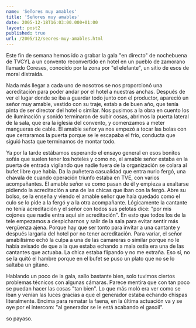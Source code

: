 ```yaml
---
name: 'Señores muy amables'
title: 'Señores muy amables'
date: 2005-12-18T16:03:00.000+01:00
layout: post2
published: true
url: /2005/12/seores-muy-amables.html
---
```


Este fin de semana hemos ido a grabar la gala "en directo" de nochebuena de TVCYL a un convento reconvertido en hotel en un pueblo de zamorano llamado Coreses, conocido por la zona por "el elefante", un sitio de esos de moral distraída.  
  
Nada más llegar a cada uno de nosotros se nos proporcionó una acreditación para poder andar por el hotel a nuestras anchas. Después de ver el lugar donde se iba a guardar todo junto con el productor, apareció un señor muy amable, vestido con su traje, estab a de buen año, que tenía pinta de ser director del hotel o similar. Nos pusimos a la obra en cuento los de iluminación y sonido terminaron de subir cosas, abrimos la puerta lateral de la sala, que era la iglesia del convento, y comenzamos a meter mangueras de cable. El amable señor ya nos empezó a tocar las bolas con que cerraramos la puerta porque se le escapaba el frío, conducta que siguió hasta que terminamos de montar todo.  
  
Ya por la tarde estábamos esperando el ensayo general en esos bonitos sofás que suelen tener los hoteles y como no, el amable señor estaba en la puerta de entrada vigilando que nadie fuera de la organización se colara al bufet libre que había. Da la puñetera casualidad que entra nurio fergó, una chavala de cuando operación triunfo estaba en TVE, con varios acompañantes. El amable señor ve como pasan de él y empieza a exaltarse pidiendo la acreditación a una de las chicas que iban con la fergó. Abre su bolso, se la enseña y viendo el amable señor que haía quedado como el culo se lo pide a la fergó y a la otra acompañante. Lógicamente la cantante no tenía acreditación y el señor con todos sus pelotas dice: "por mis cojones que nadie entra aquí sin acreditación". En esto que todos los de la tele empezamos a despicharnos y salir de la sala para evitar sentir más vergüenza ajena. Porque hay que ser tonto para invitar a una cantante y después largarla del hotel por no tener acreditación. Para variar, el señor amabilísimo echó la culpa a una de las camareras o similar porque no le había avisado de que a la que estaba echando a mala ostia era una de las cantantes que actuaba. La chica estaba flipando y no me extraña. Eso sí, no se la quitó el hambre porque en el bufet se puso un plato que no se lo saltaba un gitano.  
  
Hablando un poco de la gala, salío bastante bien, solo tuvimos ciertos problemas técnicos con algunas cámaras. Parece mentira que con tan poco se puedan hacer las cosas "tan bien". Lo que más moló era ver como se iban y venían las luces gracias a que el generador estaba echando chispas literalmente. Encima para rematar la faena, en la última actuación va y se oye por el intercom: "al generador se le está acabando el gasoil".  
  
so payaso.